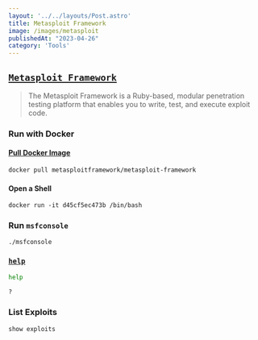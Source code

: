 ```yaml
---
layout: '../../layouts/Post.astro'
title: Metasploit Framework
image: /images/metasploit
publishedAt: "2023-04-26"
category: 'Tools'
---
```


## [`Metasploit Framework`](https://docs.rapid7.com/metasploit/msf-overview/)

> The Metasploit Framework is a Ruby-based, modular penetration testing platform that enables you to write, test, and execute exploit code.

### Run with Docker
#### [Pull Docker Image](https://hub.docker.com/r/metasploitframework/metasploit-framework/)

```bash
docker pull metasploitframework/metasploit-framework
```

#### Open a Shell

```
docker run -it d45cf5ec473b /bin/bash
```

### Run `msfconsole`

```
./msfconsole
```

### [`help`](https://www.stationx.net/metasploit-commands/)

```bash
help
```

```bash
?
```

### List Exploits

```
show exploits
```